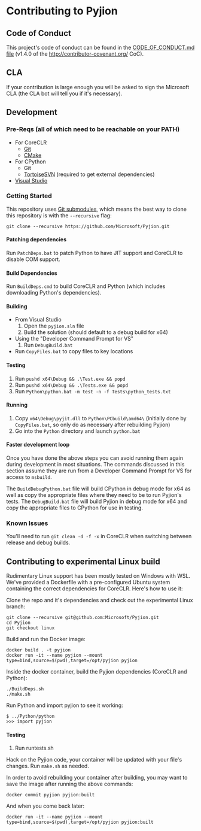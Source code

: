 # Contributing to Pyjion

## Code of Conduct
This project's code of conduct can be found in the
[CODE_OF_CONDUCT.md file](https://github.com/Microsoft/Pyjion/blob/master/CODE_OF_CONDUCT.md)
(v1.4.0 of the http://contributor-covenant.org/ CoC).

## CLA
If your contribution is large enough you will be asked to sign the Microsoft CLA (the CLA bot will tell you if it's necessary).

## Development
### Pre-Reqs (all of which need to be reachable on your PATH)
* For CoreCLR
  * [Git](http://www.git-scm.com/)
  * [CMake](http://www.cmake.org/)
* For CPython
  * Git
  * [TortoiseSVN](http://tortoisesvn.net/) (required to get external dependencies)
* [Visual Studio](https://www.visualstudio.com/)

### Getting Started

This repository uses [Git submodules](https://git-scm.com/book/en/v2/Git-Tools-Submodules), which means the best way to clone this repository is with the `--recursive` flag:

```shell
git clone --recursive https://github.com/Microsoft/Pyjion.git
```

#### Patching dependencies
Run `PatchDeps.bat` to patch Python to have JIT support and CoreCLR to disable COM support.

#### Build Dependencies
Run `BuildDeps.cmd` to build CoreCLR and Python (which includes downloading Python's dependencies).

#### Building
* From Visual Studio
  1. Open the `pyjion.sln` file
  2. Build the solution (should default to a debug build for x64)
* Using the "Developer Command Prompt for VS"
  1. Run `DebugBuild.bat`
* Run `CopyFiles.bat` to copy files to key locations

#### Testing
  1. Run `pushd x64\Debug && .\Test.exe && popd`
  2. Run `pushd x64\Debug && .\Tests.exe && popd`
  3. Run `Python\python.bat -m test -n -f Tests\python_tests.txt`

#### Running
1. Copy `x64\Debug\pyjit.dll` to `Python\PCbuild\amd64\` (initially done by `CopyFiles.bat`, so only do as necessary after rebuilding Pyjion)
2. Go into the `Python` directory and launch `python.bat`

#### Faster development loop
Once you have done the above steps you can avoid running them again during development in most situations.
The commands discussed in this section assume they are run from a Developer Command Prompt for VS for access to `msbuild`.

The `BuildDebugPython.bat` file will build CPython in debug mode for x64 as well as copy the appropriate files where they need to be to run Pyjion's tests.
The `DebugBuild.bat` file will build Pyjion in debug mode for x64 and copy the appropriate files to CPython for use in testing.

### Known Issues
You'll need to run `git clean -d -f -x` in CoreCLR when switching between release and debug builds.


## Contributing to experimental Linux build

Rudimentary Linux support has been mostly tested on Windows with WSL. We've provided a Dockerfile with a pre-configured Ubuntu system containing the correct dependencies for CoreCLR. Here's how to use it:

Clone the repo and it's dependencies and check out the experimental Linux branch:

```
git clone --recursive git@github.com:Microsoft/Pyjion.git
cd Pyjion
git checkout linux
```

Build and run the Docker image:

```
docker build . -t pyjion
docker run -it --name pyjion --mount type=bind,source=$(pwd),target=/opt/pyjion pyjion
```

Inside the docker container, build the Pyjion dependencies (CoreCLR and Python):

```
./BuildDeps.sh
./make.sh
```

Run Python and import pyjion to see it working:

```
$ ../Python/python
>>> import pyjion
```

#### Testing
  1. Run runtests.sh

Hack on the Pyjion code, your container will be updated with your file's changes. Run `make.sh` as needed.

In order to avoid rebuilding your container after building, you may want to save the image after running the above commands:

```
docker commit pyjion pyjion:built
```

And when you come back later:

```
docker run -it --name pyjion --mount type=bind,source=$(pwd),target=/opt/pyjion pyjion:built
```

